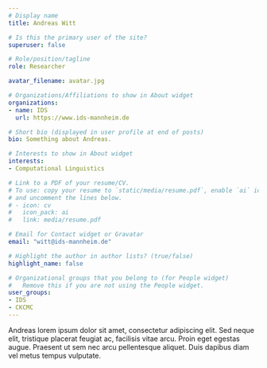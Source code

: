 ```yaml
---
# Display name
title: Andreas Witt

# Is this the primary user of the site?
superuser: false

# Role/position/tagline
role: Researcher

avatar_filename: avatar.jpg

# Organizations/Affiliations to show in About widget
organizations:
- name: IDS
  url: https://www.ids-mannheim.de

# Short bio (displayed in user profile at end of posts)
bio: Something about Andreas.

# Interests to show in About widget
interests:
- Computational Linguistics

# Link to a PDF of your resume/CV.
# To use: copy your resume to `static/media/resume.pdf`, enable `ai` icons in `params.toml`, 
# and uncomment the lines below.
# - icon: cv
#   icon_pack: ai
#   link: media/resume.pdf

# Email for Contact widget or Gravatar
email: "witt@ids-mannheim.de"

# Highlight the author in author lists? (true/false)
highlight_name: false

# Organizational groups that you belong to (for People widget)
#   Remove this if you are not using the People widget.
user_groups:
- IDS
- CKCMC 
---
```


Andreas lorem ipsum dolor sit amet, consectetur adipiscing elit. Sed
neque elit, tristique placerat feugiat ac, facilisis vitae arcu. Proin eget
egestas augue. Praesent ut sem nec arcu pellentesque aliquet. Duis dapibus diam
vel metus tempus vulputate.
